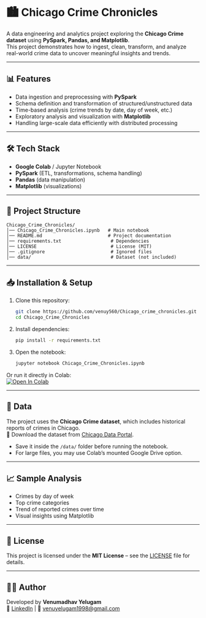 # 🏙️ Chicago Crime Chronicles

A data engineering and analytics project exploring the **Chicago Crime dataset** using **PySpark, Pandas, and Matplotlib**.  
This project demonstrates how to ingest, clean, transform, and analyze real-world crime data to uncover meaningful insights and trends.

---

## 📊 Features
- Data ingestion and preprocessing with **PySpark**
- Schema definition and transformation of structured/unstructured data
- Time-based analysis (crime trends by date, day of week, etc.)
- Exploratory analysis and visualization with **Matplotlib**
- Handling large-scale data efficiently with distributed processing

---

## 🛠️ Tech Stack
- **Google Colab** / Jupyter Notebook  
- **PySpark** (ETL, transformations, schema handling)  
- **Pandas** (data manipulation)  
- **Matplotlib** (visualizations)  

---

## 📂 Project Structure
```
Chicago_Crime_Chronicles/
│── Chicago_Crime_Chronicles.ipynb   # Main notebook
│── README.md                        # Project documentation
│── requirements.txt                  # Dependencies
│── LICENSE                           # License (MIT)
│── .gitignore                        # Ignored files
│── data/                             # Dataset (not included)
```

---

## 📥 Installation & Setup

1. Clone this repository:
   ```bash
   git clone https://github.com/venuy560/Chicago_crime_chronicles.git
   cd Chicago_Crime_Chronicles
   ```

2. Install dependencies:
   ```bash
   pip install -r requirements.txt
   ```

3. Open the notebook:
   ```bash
   jupyter notebook Chicago_Crime_Chronicles.ipynb
   ```

Or run it directly in Colab:  
[![Open In Colab](https://colab.research.google.com/assets/colab-badge.svg)](https://colab.research.google.com/github/venuy560/Chicago_crime_chronicles/blob/main/Chicago_Crime_Chronicles.ipynb)


---

## 📂 Data
The project uses the **Chicago Crime dataset**, which includes historical reports of crimes in Chicago.  
🔹 Download the dataset from [Chicago Data Portal](https://data.cityofchicago.org/Public-Safety/Crimes-2001-to-Present/ijzp-q8t2).  

- Save it inside the `/data/` folder before running the notebook.  
- For large files, you may use Colab’s mounted Google Drive option.

---

## 📈 Sample Analysis
- Crimes by day of week  
- Top crime categories  
- Trend of reported crimes over time  
- Visual insights using Matplotlib  

---

## 📜 License
This project is licensed under the **MIT License** – see the [LICENSE](LICENSE) file for details.

---

## 👩‍💻 Author
Developed by **Venumadhav Yelugam**  
🔗 [LinkedIn](https://www.linkedin.com/in/venumadhav-yelugam/) | 📧 venuyelugam1998@gmail.com
